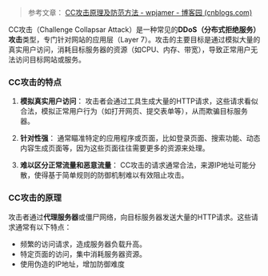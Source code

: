 
> 参考文章：
> [CC攻击原理及防范方法 - wpjamer - 博客园 (cnblogs.com)](https://www.cnblogs.com/wpjamer/p/9030259.html)

CC攻击（Challenge Collapsar Attack）是一种常见的**DDoS（分布式拒绝服务）攻击**类型，专门针对网站的应用层（Layer 7）。攻击的主要目标是通过模拟大量的真实用户访问，消耗目标服务器的资源（如CPU、内存、带宽），导致正常用户无法访问目标网站或服务。

### CC攻击的特点

1. **模拟真实用户访问**： 攻击者会通过工具生成大量的HTTP请求，这些请求看似合法，模拟正常用户行为（如打开网页、提交表单等），从而欺骗目标服务器。
    
2. **针对性强**： 通常瞄准特定的应用程序或页面，比如登录页面、搜索功能、动态内容生成页面等，因为这些页面往往需要更多的资源来处理。
    
3. **难以区分正常流量和恶意流量**： CC攻击的请求通常合法，来源IP地址可能分散，使得基于简单规则的防御机制难以有效阻止攻击。
    

### CC攻击的原理

攻击者通过**代理服务器**或僵尸网络，向目标服务器发送大量的HTTP请求。这些请求通常有以下特点：

- 频繁的访问请求，造成服务器负载升高。
- 特定页面的访问，集中消耗服务器资源。
- 使用伪造的IP地址，增加防御难度